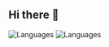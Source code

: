 ## Hi there 👋

![Languages](https://img.shields.io/badge/Language-Julia-purple?style=flat&logo=julia&logoColor=white)
![Languages](https://img.shields.io/badge/Language-Python-blue?style=flat&logo=python&logoColor=white)


<!--
**JakubMeixner/JakubMeixner** is a ✨ _special_ ✨ repository because its `README.md` (this file) appears on your GitHub profile.

Here are some ideas to get you started:

- 🔭 I’m currently working on ...
- 🌱 I’m currently learning ...
- 👯 I’m looking to collaborate on ...
- 🤔 I’m looking for help with ...
- 💬 Ask me about ...
- 📫 How to reach me: ...
- ⚡ Fun fact: ...
-->
